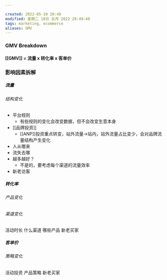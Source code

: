 ```yaml
---

created: 2022-05-10 20:49
modified: 星期二 10日 五月 2022 20:49:40
tags: marketing, ecommerce
aliases: GMV
---
```


### GMV Breakdown
#### [[GMV]] = 流量 x 转化率 x 客单价
### 影响因素拆解
##### 流量
###### 结构变化
- 平台规则
	- 有些规则的变化会改变数据，但不会改变生意本身
- [[品牌投资]]
	- [[ANP]]投资重点转变，站外流量->站内，站外流量占比变少，会对品牌流量结构产生变化
- 人从哪来
- 流失去哪
- 越多越好？
	- 不是的，要考虑每个渠道的流量效率
- 新老访客
##### 转化率
###### 产品变化
###### 渠道变化
活动时长
什么渠道
哪些产品
新老买家
##### 客单价
###### 策略变化
活动投资
产品策略
新老买家